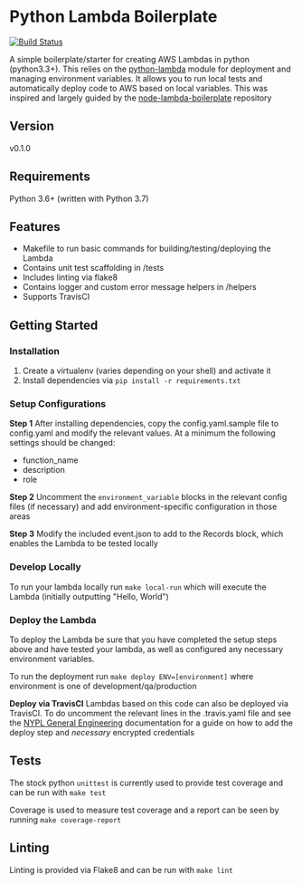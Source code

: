 # Python Lambda Boilerplate

[![Build Status](https://travis-ci.com/NYPL/python-lambda-boilerplate.svg?branch=master)](https://travis-ci.com/NYPL/python-lambda-boilerplate)



A simple boilerplate/starter for creating AWS Lambdas in python (python3.3+). This relies on the [python-lambda](https://github.com/nficano/python-lambda) module for deployment and managing environment variables. It allows you to run local tests and automatically deploy code to AWS based on local variables. This was inspired and largely guided by the [node-lambda-boilerplate](https://github.com/nypl/node-lambda-boilerplate) repository

## Version

v0.1.0

## Requirements

Python 3.6+ (written with Python 3.7)

## Features

- Makefile to run basic commands for building/testing/deploying the Lambda
- Contains unit test scaffolding in /tests
- Includes linting via flake8
- Contains logger and custom error message helpers in /helpers
- Supports TravisCI

## Getting Started

### Installation

1. Create a virtualenv (varies depending on your shell) and activate it
2. Install dependencies via `pip install -r requirements.txt`

### Setup Configurations

**Step 1**
After installing dependencies, copy the config.yaml.sample file to config.yaml and modify the relevant values. At a minimum the following settings should be changed:

- function_name
- description
- role

**Step 2**
Uncomment the `environment_variable` blocks in the relevant config files (if necessary) and add environment-specific configuration in those areas

**Step 3**
Modify the included event.json to add to the Records block, which enables the Lambda to be tested locally

### Develop Locally

To run your lambda locally run `make local-run` which will execute the Lambda (initially outputting "Hello, World")

### Deploy the Lambda

To deploy the Lambda be sure that you have completed the setup steps above and have tested your lambda, as well as configured any necessary environment variables.

To run the deployment run `make deploy ENV=[environment]` where environment is one of development/qa/production

**Deploy via TravisCI**
Lambdas based on this code can also be deployed via TravisCI. To do uncomment the relevant lines in the .travis.yaml file and see the [NYPL General Engineering](https://github.com/NYPL/engineering-general/blob/master/standards/travis-ci.md#deploy) documentation for a guide on how to add the deploy step and *necessary* encrypted credentials

## Tests

The stock python `unittest` is currently used to provide test coverage and can be run with `make test`

Coverage is used to measure test coverage and a report can be seen by running `make coverage-report`

## Linting

Linting is provided via Flake8 and can be run with `make lint`
